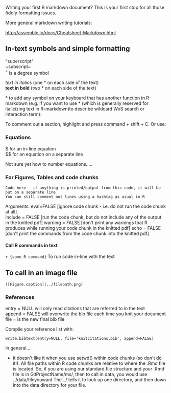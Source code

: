 
Writing your first R markdown document? This is your first stop for all those fiddly formatting issues.

More general markdown writing tutorials:

<http://assemble.io/docs/Cheatsheet-Markdown.html>

## In-text symbols and simple formatting

^superscript^  
~subscript~  
$^\circ$ is a degree symbol  

*text in italics* (one * on each side of the text)  
**text in bold** (two * on each side of the text)

\* to add any symbol on your keyboard that has another function in R-markdown (e.g. if you want to use * (which is generally reserved for italicizing text in R-markdown)to describe wildcard WoS search or interaction term): 

To comment out a section, highlight and press command + shift + C. Or use:  
<!--this comments out a section-->

### Equations

$ for an in-line equation  
$$ for an equation on a separate line  

Not sure yet how to number equations.....

### For Figures, Tables and code chunks

```{r, Arguments}
Code here - if anything is printed/output from this code, it will be put on a separate line 
You can still comment out lines using a hashtag as usual in R
```

Arguments:
eval=FALSE [ignore code chunk - i.e. do not run the code chunk at all]  
include = FALSE  [run the code chunk, but do not include any of the output in the knitted pdf]
warning = FALSE [don't print any warnings that R produces while running your code chunk in the knitted pdf]
echo =  FALSE [don't print the commands from the code chunk into the knitted pdf]

#### Call R commands in text

`r {some R command}` To run code in-line with the text


## To call in an image file

```
![Figure.caption](../filepath.png)
```

### References
entry = NULL will only read citations that are referred to in the text  
append = FALSE will overwrite the bib file each time you knit your document  
file = is the new final bib file    


Compile your reference list with:

```{r, warning=FALSE, message=FALSE, echo=FALSE}
write.bibtext(entry=NULL, file='knitcitations.bib', append=FALSE)
```

In general...
- it doesn't like it when you use setwd() within code chunks (so don't do it!). All file paths within R code chunks are relative to where the .Rmd file is located. So, if you are using our standard file structure and your .Rmd file is in GitProjectName/ms/, then to call in data, you would use ../data/fileyouwant The ../ tells it to look up one directory, and then down into the data directory for your file. 
